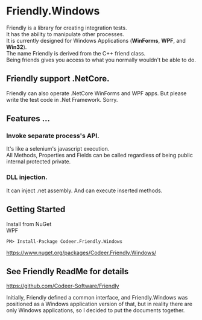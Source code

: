 Friendly.Windows
========

Friendly is a library for creating integration tests.<br>
It has the ability to manipulate other processes.<br>
It is currently designed for Windows Applications (**WinForms**, **WPF**, and **Win32**).<br>
The name Friendly is derived from the C++ friend class. <br>
Being friends gives you access to what you normally wouldn't be able to do.<br>

## Friendly support .NetCore.
Friendly can also operate .NetCore WinForms and WPF apps. But please write the test code in .Net Framework. Sorry.

## Features ...
### Invoke separate process's API.
It's like a selenium's javascript execution.<br>
All Methods, Properties and Fields can be called regardless of being public internal protected private.
### DLL injection.
It can inject .net assembly. And can execute inserted methods.

## Getting Started
Install from NuGet<br>
WPF

    PM> Install-Package Codeer.Friendly.Windows

https://www.nuget.org/packages/Codeer.Friendly.Windows/

## See Friendly ReadMe for details
https://github.com/Codeer-Software/Friendly

Initially, Friendly defined a common interface, and Friendly.Windows was positioned as a Windows application version of that, but in reality there are only Windows applications, so I decided to put the documents together.
